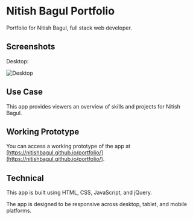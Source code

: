 # Nitish Bagul Portfolio

Portfolio for Nitish Bagul, full stack web developer.

## Screenshots
Desktop:

![Desktop](https://github.com/nitishbagul/portfolio/blob/master/images/full-portfolio.png)

## Use Case
This app provides viewers an overview of skills and projects for Nitish Bagul.

## Working Prototype
You can access a working prototype of the app at [https://nitishbagul.github.io/portfolio/](https://nitishbagul.github.io/portfolio/).

## Technical
This app is built using HTML, CSS, JavaScript, and jQuery.

The app is designed to be responsive across desktop, tablet, and mobile platforms.
